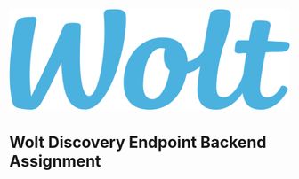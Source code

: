 [![Logo](https://github.com/qingqingqingli/discovery/blob/main/images/wolt_logo.png)](https://github.com/qingqingqingli/discovery)

# Wolt Discovery Endpoint Backend Assignment


